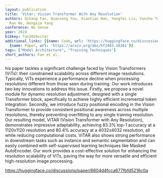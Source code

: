 ```yaml
---
layout: publication
title: 'Vitar: Vision Transformer With Any Resolution'
authors: Qihang Fan, Quanzeng You, Xiaotian Han, Yongfei Liu, Yunzhe Tao, Huaibo Huang,
  Ran He, Hongxia Yang
conference: No Venue
year: 2024
bibkey: fan2024vitar
additional_links: [{name: Code, url: 'https://huggingface.co/discussions/paper/6604d4fcca677fbfd5216c0a'},
  {name: Paper, url: 'https://arxiv.org/abs/hf2403.18361'}]
tags: ["Model Architecture", "Training Techniques"]
short_authors: Fan et al.
---
```

his paper tackles a significant challenge faced by Vision Transformers (ViTs): their constrained scalability across different image resolutions. Typically, ViTs experience a performance decline when processing resolutions different from those seen during training. Our work introduces two key innovations to address this issue. Firstly, we propose a novel module for dynamic resolution adjustment, designed with a single Transformer block, specifically to achieve highly efficient incremental token integration. Secondly, we introduce fuzzy positional encoding in the Vision Transformer to provide consistent positional awareness across multiple resolutions, thereby preventing overfitting to any single training resolution. Our resulting model, ViTAR (Vision Transformer with Any Resolution), demonstrates impressive adaptability, achieving 83.3% top-1 accuracy at a 1120x1120 resolution and 80.4% accuracy at a 4032x4032 resolution, all while reducing computational costs. ViTAR also shows strong performance in downstream tasks such as instance and semantic segmentation and can easily combined with self-supervised learning techniques like Masked AutoEncoder. Our work provides a cost-effective solution for enhancing the resolution scalability of ViTs, paving the way for more versatile and efficient high-resolution image processing.

https://huggingface.co/discussions/paper/6604d4fcca677fbfd5216c0a